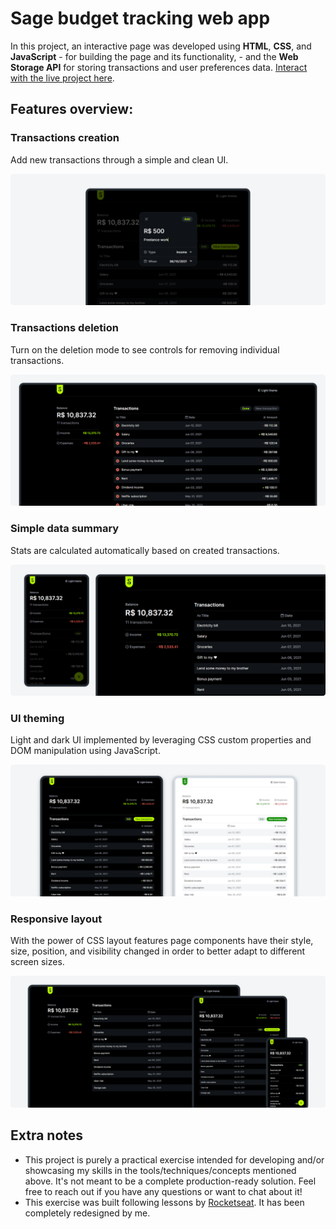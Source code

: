 # Sage budget tracking web app

In this project, an interactive page was developed using **HTML**, **CSS**, and **JavaScript** - for building the page and its functionality, - and the **Web Storage API** for storing transactions and user preferences data. [Interact with the live project here](https://douglasf5.github.io/mini-budget-tracking-web-app/).

## Features overview:

### **Transactions creation**

Add new transactions through a simple and clean UI.

<img src=".github/transactions-creation.png">

<br>

### **Transactions deletion**

Turn on the deletion mode to see controls for removing individual transactions.

<img src=".github/transactions-deletion.png">

<br>

### **Simple data summary**

Stats are calculated automatically based on created transactions.

<img src=".github/simple-summary-measurements.png">

<br>

### **UI theming**

Light and dark UI implemented by leveraging CSS custom properties and DOM manipulation using JavaScript.

<img src=".github/ui-theming.png">

<br>

### **Responsive layout**

With the power of CSS layout features page components have their style, size, position, and visibility changed in order to better adapt to different screen sizes.

<img src=".github/responsive-layout.png">

<br>

## Extra notes

- This project is purely a practical exercise intended for developing and/or showcasing my skills in the tools/techniques/concepts mentioned above. It's not meant to be a complete production-ready solution. Feel free to reach out if you have any questions or want to chat about it!
- This exercise was built following lessons by [Rocketseat](https://www.rocketseat.com.br/). It has been completely redesigned by me.
